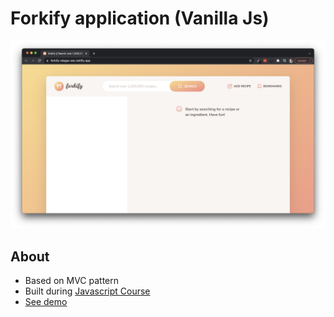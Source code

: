 # Forkify application (Vanilla Js)
<a href="https://forkify-olegas-sev.netlify.app/" target="_blank">
    <img src="./thumbnail.png">
</a>

## About 
* Based on MVC pattern
* Built during [Javascript Course](https://www.udemy.com/course/the-complete-javascript-course/)
* [See demo](https://forkify-olegas-sev.netlify.app/)
